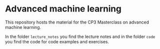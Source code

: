 # Advanced machine learning

This repository hosts the material for the CP3 Masterclass on advanced machine learning. 

In the folder `lecture_notes` you find the lecture notes and in the folder `code` you find the code for code examples and exercises.
